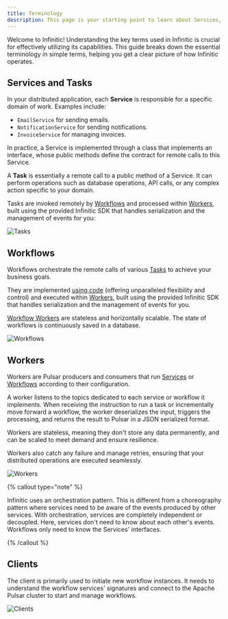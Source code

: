 ```yaml
---
title: Terminology
description: This page is your starting point to learn about Services, Tasks, Workflows, and Clients in Infinitic's orchestration framework. Dive into the foundational elements of Infinitic and streamline your knowledge of distributed systems.
---
```

Welcome to Infinitic! Understanding the key terms used in Infinitic is crucial for effectively utilizing its capabilities. This guide breaks down the essential terminology in simple terms, helping you get a clear picture of how Infinitic operates.

## Services and Tasks

In your distributed application, each **Service** is responsible for a specific domain of work. Examples include:

- `EmailService` for sending emails.
- `NotificationService` for sending notifications.
- `InvoiceService` for managing invoices.

In practice, a Service is implemented through a class that implements an interface, whose public methods define the contract for remote calls to this Service.

A **Task** is essentially a remote call to a public method of a Service. It can perform operations such as database operations, API calls, or any complex action specific to your domain.

Tasks are invoked remotely by [Workflows](#workflows) and processed within [Workers](#worker), built using the provided Infinitic SDK that handles serialization and the management of events for you:

![Tasks](/img/concept-task@2x.png)

## Workflows

Workflows orchestrate the remote calls of various [Tasks](#services-and-tasks) to achieve your business goals.

They are implemented [using code](/docs/workflows/syntax) (offering unparalleled flexibility and control) and executed within [Workers](#worker), built using the provided Infinitic SDK that handles serialization and the management of events for you.

[Workflow Workers](#workers) are stateless and horizontally scalable. The state of workflows is continuously saved in a database.

![Workflows](/img/concept-workflow@2x.png)


## Workers

Workers are Pulsar producers and consumers that run [Services](#services-and-tasks) or [Workflows](#workflows) according to their configuration.

A worker listens to the topics dedicated to each service or workflow it implements. When receiving the instruction to run a task or incrementally move forward a workflow, the worker deserializes the input, triggers the processing, and returns the result to Pulsar in a JSON serialized format. 

Workers are stateless, meaning they don't store any data permanently, and can be scaled to meet demand and ensure resilience.

Workers also catch any failure and manage retries, ensuring that your distributed operations are executed seamlessly.

![Workers](/img/concept-worker@2x.png)

{% callout type="note"  %}

Infinitic uses an orchestration pattern. This is different from a choreography pattern where services need to be aware of the events produced by other services. With orchestration, services are completely independent or decoupled. Here, services don't need to know about each other's events. Workflows only need to know the Services' interfaces.

{% /callout  %}

## Clients

The client is primarily used to initiate new workflow instances. It needs to understand the workflow services' signatures and connect to the Apache Pulsar cluster to start and manage workflows.

![Clients](/img/concept-client@2x.png)

